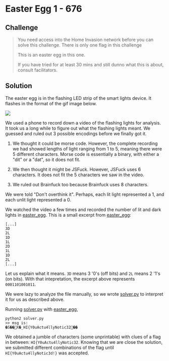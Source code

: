 # Easter Egg 1 - 676

## Challenge

> You need access into the Home Invasion network before you can solve this challenge. There is only one flag in this challenge
>  
> This is an easter egg in this one.
>  
> If you have tried for at least 30 mins and still dunno what this is about, consult facilitators.

## Solution

The easter egg is in the flashing LED strip of the smart lights device. It flashes in the format of the gif image below.

![](../../img/iot_ctf2018_easter_egg_1_flashing_lights.gif)

We used a phone to record down a video of the flashing lights for analysis. It took us a long while to figure out what the flashing lights meant. We guessed and ruled out 3 possible encodings before we finally got it.

1. We thought it could be morse code. However, the complete recording we had showed lengths of light ranging from 1 to 5, meaning there were 5 different characters. Morse code is essentially a binary, with either a "dit" or a "dat", so it does not fit.

2. We then thought it might be JSFuck. However, JSFuck uses 6 characters. It does not fit the 5 characters we saw in the video.

3. We ruled out Brainfuck too because Brainfuck uses 8 characters. 

We were told "Don't overthink it". Perhaps, each lit light represented a 1, and each unlit light represented a 0. 

We watched the video a few times and recorded the number of lit and dark lights in [easter_egg](easter_egg). This is a small excerpt from [easter_egg](easter_egg):

```
[...]
3D
2L
1D
1L
2D
1L
1D
2L
[...]
```

Let us explain what it means. `3D` means 3 '0's (off bits) and `2L` means 2 '1's (on bits). With that intepretation, the excerpt above represents `0001101001011`. 

We were lazy to analyze the file manually, so we wrote [solver.py](solver.py) to interpret it for us as described above.

Running [solver.py](solver.py) with [easter_egg](easter_egg),

```
python2 solver.py
>> msg is:
�S��X�_HI{Y0uActu4llyNotic32��
```

We obtained a jumble of characters (some unprintable) with clues of a flag in between: `HI{Y0uActu4llyNotic32`. Knowing that we are close the solution, we submitted different combinations of the flag until `HI{Y0uActu4llyNotic3d!}` was accepted.
